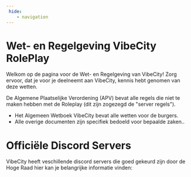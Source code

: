 ```yaml
---
 hide:
    - navigation    
---
```


<h1>Wet- en Regelgeving VibeCity RolePlay</h1>

Welkom op de pagina voor de Wet- en Regelgeving van VibeCity! Zorg ervoor, dat je voor je deelneemt aan VibeCity, kennis hebt genomen van deze wetten.

De Algemene Plaatselijke Verordening (APV) bevat alle regels die niet te maken hebben met de Roleplay (dit zijn zogezegd de "server regels").
<ul>
    <li>Het Algemeen Wetboek VibeCity bevat alle wetten voor de burgers.</li>
    <li>Alle overige documenten zijn specifiek bedoeld voor bepaalde zaken..</li>
</ul>

# Officiële Discord Servers

VibeCity heeft veschillende discord servers die goed gekeurd zijn door de Hoge Raad hier kan je belangrijke informatie vinden:
